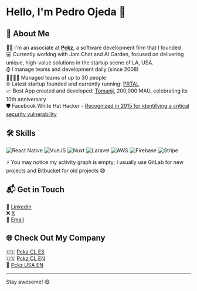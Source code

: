 # Hello, I'm Pedro Ojeda 👋

## 🚀 About Me
👨‍💻 I'm an associate at **[Pckz](https://www.pckz.cl)**, a software development firm that I founded <br />
💻 Currently working with Jam Chat and AI Garden, focused on delivering unique, high-value solutions in the startup scene of LA, USA. <br />
⌚️ I manage teams and development daily (since 2008) <br />
👨‍👩‍👦‍👦 Managed teams of up to 30 people <br />
🌐 Latest startup founded and currently running: [PRTAL](https://prtal.app) <br />
📈 Best App created and developed: [Tomanji](https://tomanji.com), 200,000 MAU, celebrating its 10th anniversary <br />
🛡️ Facebook White Hat Hacker - [Recognized in 2015 for identifying a critical security vulnerability](https://www.facebook.com/whitehat/thanks/) <br />


## 🛠️ Skills
![React Native](https://img.shields.io/badge/React_Native-3498db?style=flat&logo=react&logoColor=white)
![VueJS](https://img.shields.io/badge/Vue.js-41B883?style=flat&logo=vue.js&logoColor=white)
![Nuxt](https://img.shields.io/badge/Nuxt-00C58E?style=flat&logo=nuxt.js&logoColor=white)
![Laravel](https://img.shields.io/badge/Laravel-FF2D20?style=flat&logo=laravel&logoColor=white)
![AWS](https://img.shields.io/badge/AWS-FF9900?style=flat&logo=amazon-aws&logoColor=white)
![Firebase](https://img.shields.io/badge/Firebase-FFCA28?style=flat&logo=firebase&logoColor=white)
![Stripe](https://img.shields.io/badge/Stripe-008CDD?style=flat&logo=stripe&logoColor=white)

⚡️ You may notice my activity graph is empty; I usually use GitLab for new projects and Bitbucket for old projects 😅

## 📬 Get in Touch
🔗 [LinkedIn](https://www.linkedin.com/in/pckzcl/)<br/>
❌ [X](https://twitter.com/pckz)<br/>
📧 [Email](mailto:pckz@pckz.cl)<br/>

## 🌐 Check Out My Company
🇨🇱 [Pckz CL ES](https://pckz.cl)<br/>
🇺🇸 [Pckz CL EN](https://pckz.cl/en)<br/>
🌴 [Pckz USA EN](https://developmentmiami.com/)<br/>


---

Stay awesome! 😄
